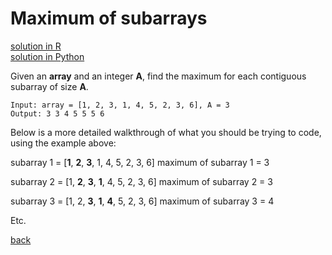 # Maximum of subarrays

[solution in R](solution-r.md) <br>
[solution in Python](solution-python.md)

Given an **array** and an integer **A**, find the maximum for each contiguous subarray of size **A**.

```
Input: array = [1, 2, 3, 1, 4, 5, 2, 3, 6], A = 3
Output: 3 3 4 5 5 5 6
```

Below is a more detailed walkthrough of what you should be trying to code, using the example above:

subarray 1 = [**1**, **2**, **3**, 1, 4, 5, 2, 3, 6]
maximum of subarray 1 = 3

subarray 2 = [1, **2**, **3**, **1**, 4, 5, 2, 3, 6]
maximum of subarray 2 = 3

subarray 3 = [1, 2, **3**, **1**, **4**, 5, 2, 3, 6]
maximum of subarray 3 = 4

Etc.

[back](https://project-dmaestro.github.io/data-interview-qs/)
